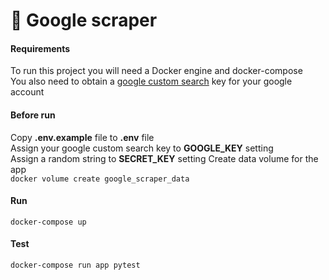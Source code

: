 # 🍔 Google scraper

#### Requirements
To run this project you will need a Docker engine and docker-compose \
You also need to obtain a [google custom search](https://developers.google.com/custom-search/v1/introduction) key for your google account

#### Before run
Copy **.env.example** file to **.env** file \
Assign your google custom search key to **GOOGLE_KEY** setting \
Assign a random string to **SECRET_KEY** setting
Create data volume for the app \
`docker volume create google_scraper_data`

#### Run 
`docker-compose up`

#### Test
`docker-compose run app pytest`